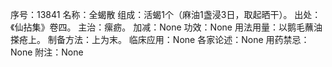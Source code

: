 序号：13841
名称：全蝎散
组成：活蝎1个（麻油1盏浸3日，取起晒干）。
出处：《仙拈集》卷四。
主治：瘰疬。
加减：None
功效：None
用法用量：以鹅毛蘸油搽疮上。
制备方法：上为末。
临床应用：None
各家论述：None
用药禁忌：None
附注：None
